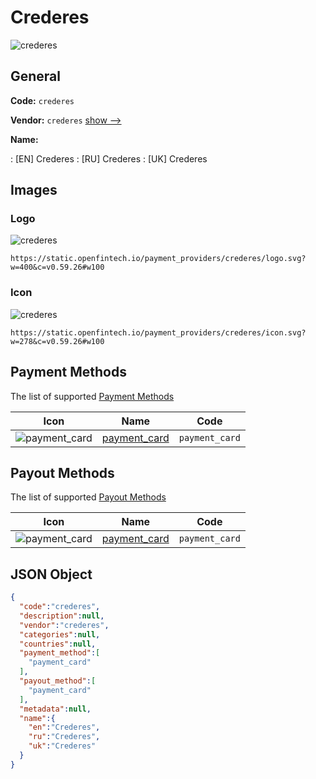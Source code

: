 
# Crederes 
![crederes](https://static.openfintech.io/payment_providers/crederes/logo.svg?w=400&c=v0.59.26#w100)  

## General 
 
**Code:** `crederes` 
 
**Vendor:** `crederes` [show -->](/vendors/crederes/) 
 
**Name:** 
 
:	[EN] Crederes 
:	[RU] Crederes 
:	[UK] Crederes 
 

## Images 

### Logo 
 
![crederes](https://static.openfintech.io/payment_providers/crederes/logo.svg?w=400&c=v0.59.26#w100)  

```
https://static.openfintech.io/payment_providers/crederes/logo.svg?w=400&c=v0.59.26#w100
```  

### Icon 
 
![crederes](https://static.openfintech.io/payment_providers/crederes/icon.svg?w=278&c=v0.59.26#w100)  

```
https://static.openfintech.io/payment_providers/crederes/icon.svg?w=278&c=v0.59.26#w100
```  

## Payment Methods 
 
The list of supported [Payment Methods](/payment-methods/) 

|Icon|Name|Code| 
|:---:|:---:|:---:| 
|![payment_card](https://static.openfintech.io/payment_methods/payment_card/icon.svg?w=278&c=v0.59.26#w100) |[payment_card](/payment-methods/payment_card/)|`payment_card`| 
 

## Payout Methods 
 
The list of supported [Payout Methods](/payout-methods/) 

|Icon|Name|Code| 
|:---:|:---:|:---:| 
|![payment_card](https://static.openfintech.io/payout_methods/payment_card/icon.svg?w=278&c=v0.59.26#w40) |[payment_card](payout-methodspayment_card/)|`payment_card`| 
 

## JSON Object 

```json
{
  "code":"crederes",
  "description":null,
  "vendor":"crederes",
  "categories":null,
  "countries":null,
  "payment_method":[
    "payment_card"
  ],
  "payout_method":[
    "payment_card"
  ],
  "metadata":null,
  "name":{
    "en":"Crederes",
    "ru":"Crederes",
    "uk":"Crederes"
  }
}
```  
